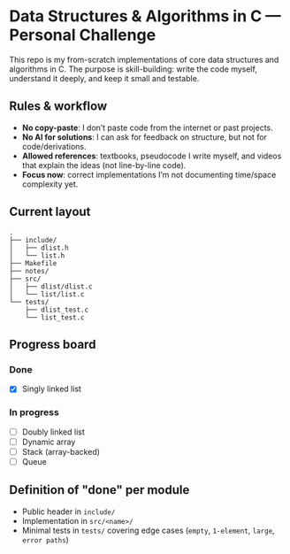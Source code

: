 # Data Structures & Algorithms in C — Personal Challenge

This repo is my from-scratch implementations of core data structures and algorithms in C. The purpose is skill-building: write the code myself, understand it deeply, and keep it small and testable.

## Rules & workflow

- **No copy-paste**: I don’t paste code from the internet or past projects.
- **No AI for solutions**: I can ask for feedback on structure, but not for code/derivations.
- **Allowed references**: textbooks, pseudocode I write myself, and videos that explain the ideas (not line-by-line code).
- **Focus now**: correct implementations I’m not documenting time/space complexity yet.

## Current layout
```
.
├── include/
│   ├── dlist.h
│   └── list.h
├── Makefile
├── notes/
├── src/
│   ├── dlist/dlist.c
│   └── list/list.c
└── tests/
    ├── dlist_test.c
    └── list_test.c
```

## Progress board
### Done 
- [x] Singly linked list

### In progress
- [ ] Doubly linked list
- [ ] Dynamic array
- [ ] Stack (array-backed)
- [ ] Queue

## Definition of "done" per module
- Public header in `include/`
- Implementation in `src/<name>/`
- Minimal tests in `tests/` covering edge cases (`empty`, `1-element`, `large`, `error paths`)
